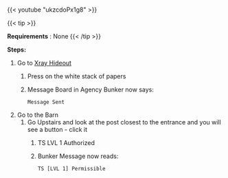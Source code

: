 #####
{{< youtube "ukzcdoPx1g8" >}}

{{< tip >}}

**Requirements** : None
{{< /tip >}}

**Steps:**

1. Go to [Xray Hideout]()
	1. Press on the white stack of papers
	2. Message Board in Agency Bunker now says:
	
		`Message Sent`
2. Go to the Barn
	1. Go Upstairs and look at the post closest to the entrance and you will see a button - click it
		1. TS LVL 1 Authorized
		2. Bunker Message now reads:
		
			`TS [LVL 1] Permissible`
			